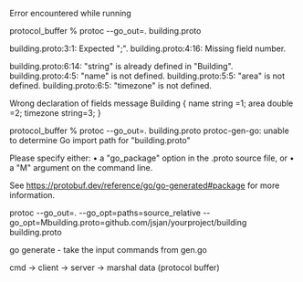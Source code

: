 
Error encountered while running

protocol_buffer % protoc --go_out=. building.proto

building.proto:3:1: Expected ";".
building.proto:4:16: Missing field number.

building.proto:6:14: "string" is already defined in "Building".
building.proto:4:5: "name" is not defined.
building.proto:5:5: "area" is not defined.
building.proto:6:5: "timezone" is not defined.

Wrong declaration of fields
message Building {
    name string =1;
    area double =2;
    timezone string=3;
}

protocol_buffer % protoc --go_out=. building.proto
protoc-gen-go: unable to determine Go import path for "building.proto"

Please specify either:
        • a "go_package" option in the .proto source file, or
        • a "M" argument on the command line.

See https://protobuf.dev/reference/go/go-generated#package for more information.


protoc --go_out=. --go_opt=paths=source_relative --go_opt=Mbuilding.proto=github.com/jsjan/yourproject/building building.proto

go generate - take the input commands from gen.go


cmd 
-> client
-> server
-> marshal data (protocol buffer)